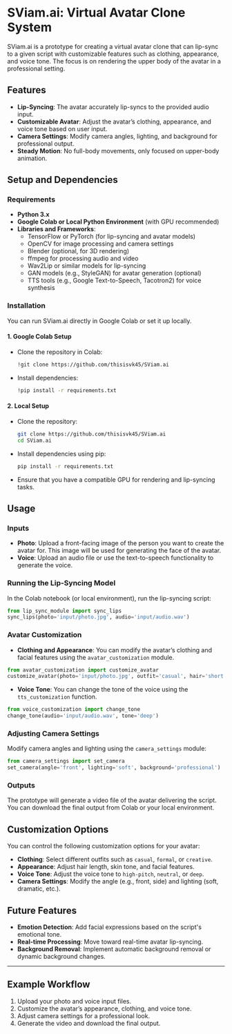 
# SViam.ai: Virtual Avatar Clone System

SViam.ai is a prototype for creating a virtual avatar clone that can lip-sync to a given script with customizable features such as clothing, appearance, and voice tone. The focus is on rendering the upper body of the avatar in a professional setting.

## Features

- **Lip-Syncing**: The avatar accurately lip-syncs to the provided audio input.
- **Customizable Avatar**: Adjust the avatar’s clothing, appearance, and voice tone based on user input.
- **Camera Settings**: Modify camera angles, lighting, and background for professional output.
- **Steady Motion**: No full-body movements, only focused on upper-body animation.

## Setup and Dependencies

### Requirements

- **Python 3.x**
- **Google Colab or Local Python Environment** (with GPU recommended)
- **Libraries and Frameworks**:
  - TensorFlow or PyTorch (for lip-syncing and avatar models)
  - OpenCV for image processing and camera settings
  - Blender (optional, for 3D rendering)
  - ffmpeg for processing audio and video
  - Wav2Lip or similar models for lip-syncing
  - GAN models (e.g., StyleGAN) for avatar generation (optional)
  - TTS tools (e.g., Google Text-to-Speech, Tacotron2) for voice synthesis

### Installation

You can run SViam.ai directly in Google Colab or set it up locally.

#### 1. **Google Colab Setup**

- Clone the repository in Colab:
  ```bash
  !git clone https://github.com/thisisvk45/SViam.ai
  ```

- Install dependencies:
  ```bash
  !pip install -r requirements.txt
  ```

#### 2. **Local Setup**

- Clone the repository:
  ```bash
  git clone https://github.com/thisisvk45/SViam.ai
  cd SViam.ai
  ```

- Install dependencies using pip:
  ```bash
  pip install -r requirements.txt
  ```

- Ensure that you have a compatible GPU for rendering and lip-syncing tasks.

## Usage

### Inputs

- **Photo**: Upload a front-facing image of the person you want to create the avatar for. This image will be used for generating the face of the avatar.
- **Voice**: Upload an audio file or use the text-to-speech functionality to generate the voice.

### Running the Lip-Syncing Model

In the Colab notebook (or local environment), run the lip-syncing script:

```python
from lip_sync_module import sync_lips
sync_lips(photo='input/photo.jpg', audio='input/audio.wav')
```

### Avatar Customization

- **Clothing and Appearance**: You can modify the avatar’s clothing and facial features using the `avatar_customization` module.

```python
from avatar_customization import customize_avatar
customize_avatar(photo='input/photo.jpg', outfit='casual', hair='short', tone='neutral')
```

- **Voice Tone**: You can change the tone of the voice using the `tts_customization` function.

```python
from voice_customization import change_tone
change_tone(audio='input/audio.wav', tone='deep')
```

### Adjusting Camera Settings

Modify camera angles and lighting using the `camera_settings` module:

```python
from camera_settings import set_camera
set_camera(angle='front', lighting='soft', background='professional')
```

### Outputs

The prototype will generate a video file of the avatar delivering the script. You can download the final output from Colab or your local environment.

## Customization Options

You can control the following customization options for your avatar:

- **Clothing**: Select different outfits such as `casual`, `formal`, or `creative`.
- **Appearance**: Adjust hair length, skin tone, and facial features.
- **Voice Tone**: Adjust the voice tone to `high-pitch`, `neutral`, or `deep`.
- **Camera Settings**: Modify the angle (e.g., front, side) and lighting (soft, dramatic, etc.).

## Future Features

- **Emotion Detection**: Add facial expressions based on the script's emotional tone.
- **Real-time Processing**: Move toward real-time avatar lip-syncing.
- **Background Removal**: Implement automatic background removal or dynamic background changes.

---

## Example Workflow

1. Upload your photo and voice input files.
2. Customize the avatar’s appearance, clothing, and voice tone.
3. Adjust camera settings for a professional look.
4. Generate the video and download the final output.



